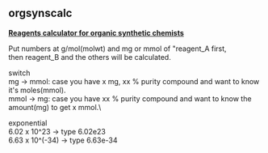## orgsynscalc

[**Reagents calculator for organic synthetic chemists**](https://tsuchiya-ryo.github.io/orgsynscalc/)

Put numbers at g/mol(molwt) and mg or mmol of "reagent_A first,\
then reagent_B and the others will be calculated.

switch\
  mg → mmol: case you have x mg, xx % purity compound and want to know it's moles(mmol).\
  mmol → mg: case you have xx % purity compound and want to know the amount(mg) to get x mmol.\

exponential\
  6.02 x 10^23 → type 6.02e23\
  6.63 x 10^(-34) → type 6.63e-34
